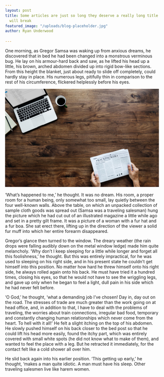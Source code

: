 ```yaml
---
layout: post
title: Some articles are just so long they deserve a really long title to see if things
  will break
featured_image: "/uploads/blog-placeholder.jpg"
author: Ryan Underwood

---
```

One morning, as Gregor Samsa was waking up from anxious dreams, he discovered that in bed he had been changed into a monstrous verminous bug. He lay on his armour-hard back and saw, as he lifted his head up a little, his brown, arched abdomen divided up into rigid bow-like sections. From this height the blanket, just about ready to slide off completely, could hardly stay in place. His numerous legs, pitifully thin in comparison to the rest of his circumference, flickered helplessly before his eyes.

![](/uploads/blog-placeholder.jpg)

‘What’s happened to me,’ he thought. It was no dream. His room, a proper room for a human being, only somewhat too small, lay quietly between the four well-known walls. Above the table, on which an unpacked collection of sample cloth goods was spread out (Samsa was a traveling salesman) hung the picture which he had cut out of an illustrated magazine a little while ago and set in a pretty gilt frame. It was a picture of a woman with a fur hat and a fur boa. She sat erect there, lifting up in the direction of the viewer a solid fur muff into which her entire forearm disappeared.

Gregor’s glance then turned to the window. The dreary weather (the rain drops were falling audibly down on the metal window ledge) made him quite melancholy. ‘Why don’t I keep sleeping for a little while longer and forget all this foolishness,’ he thought. But this was entirely impractical, for he was used to sleeping on his right side, and in his present state he couldn’t get himself into this position. No matter how hard he threw himself onto his right side, he always rolled again onto his back. He must have tried it a hundred times, closing his eyes, so that he would not have to see the wriggling legs, and gave up only when he began to feel a light, dull pain in his side which he had never felt before.

‘O God,’ he thought, ‘what a demanding job I’ve chosen! Day in, day out on the road. The stresses of trade are much greater than the work going on at head office, and, in addition to that, I have to deal with the problems of traveling, the worries about train connections, irregular bad food, temporary and constantly changing human relationships which never come from the heart. To hell with it all!’ He felt a slight itching on the top of his abdomen. He slowly pushed himself on his back closer to the bed post so that he could lift his head more easily, found the itchy part, which was entirely covered with small white spots (he did not know what to make of them), and wanted to feel the place with a leg. But he retracted it immediately, for the contact felt like a cold shower all over him.

He slid back again into his earlier position. ‘This getting up early,’ he thought, ‘makes a man quite idiotic. A man must have his sleep. Other traveling salesmen live like harem women.